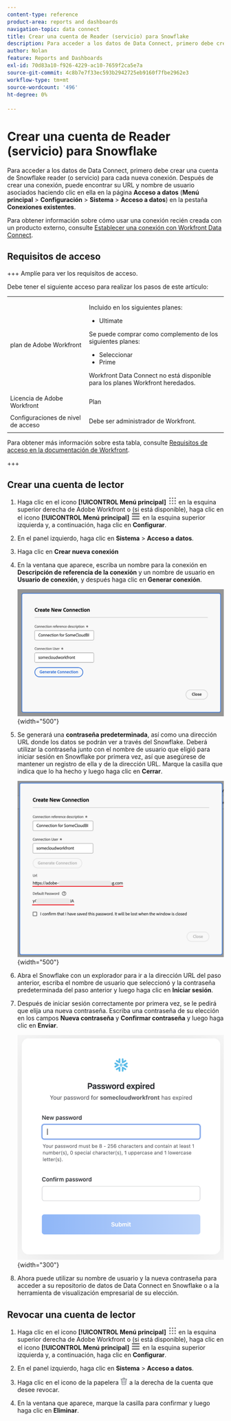 ```yaml
---
content-type: reference
product-area: reports and dashboards
navigation-topic: data connect
title: Crear una cuenta de Reader (servicio) para Snowflake
description: Para acceder a los datos de Data Connect, primero debe crear una cuenta de Snowflake reader.
author: Nolan
feature: Reports and Dashboards
exl-id: 70d83a10-f926-4229-ac10-7659f2ca5e7a
source-git-commit: 4c8b7e7f33ec593b2942725eb9160f7fbe2962e3
workflow-type: tm+mt
source-wordcount: '496'
ht-degree: 0%

---
```


# Crear una cuenta de Reader (servicio) para Snowflake

Para acceder a los datos de Data Connect, primero debe crear una cuenta de Snowflake reader (o servicio) para cada nueva conexión. Después de crear una conexión, puede encontrar su URL y nombre de usuario asociados haciendo clic en ella en la página **Acceso a datos** (**Menú principal** > **Configuración** > **Sistema** > **Acceso a datos**) en la pestaña **Conexiones existentes**.

Para obtener información sobre cómo usar una conexión recién creada con un producto externo, consulte [Establecer una conexión con Workfront Data Connect](/help/quicksilver/reports-and-dashboards/data-lake/share-data-externally.md).

## Requisitos de acceso

+++ Amplíe para ver los requisitos de acceso.

Debe tener el siguiente acceso para realizar los pasos de este artículo:

<table style="table-layout:auto"> 
 <col> 
 <col> 
 <tbody> 
  <tr> 
   <td role="rowheader">plan de Adobe Workfront</td> 
   <td><p>Incluido en los siguientes planes:</p>
    <ul>
        <li>Ultimate</li> 
    </ul>    
   <p>Se puede comprar como complemento de los siguientes planes:</p> 
    <ul>
        <li>Seleccionar</li> 
        <li>Prime</li>
    </ul> 
    <p>Workfront Data Connect no está disponible para los planes Workfront heredados.</p> 
   </td> </td> 
  </tr> 
  <tr> 
   <td role="rowheader">Licencia de Adobe Workfront</td> 
   <td>Plan</td> 
  </tr> 
  <tr> 
   <td role="rowheader">Configuraciones de nivel de acceso</td> 
   <td> <p>Debe ser administrador de Workfront.</p></td> 
  </tr> 
 </tbody> 
</table>

Para obtener más información sobre esta tabla, consulte [Requisitos de acceso en la documentación de Workfront](/help/quicksilver/administration-and-setup/add-users/access-levels-and-object-permissions/access-level-requirements-in-documentation.md).

+++

## Crear una cuenta de lector

1. Haga clic en el icono **[!UICONTROL Menú principal]** ![Menú principal](/help/_includes/assets/main-menu-icon.png) en la esquina superior derecha de Adobe Workfront o (si está disponible), haga clic en el icono **[!UICONTROL Menú principal]** ![Menú principal](/help/_includes/assets/main-menu-icon-left-nav.png) en la esquina superior izquierda y, a continuación, haga clic en **Configurar**.

1. En el panel izquierdo, haga clic en **Sistema** > **Acceso a datos**.

1. Haga clic en **Crear nueva conexión**

1. En la ventana que aparece, escriba un nombre para la conexión en **Descripción de referencia de la conexión** y un nombre de usuario en **Usuario de conexión**, y después haga clic en **Generar conexión**.

   ![Crear cuenta de lector](/help/quicksilver/reports-and-dashboards/data-lake/assets/new-reader-connection.png) {width="500"}

1. Se generará una **contraseña predeterminada**, así como una dirección URL donde los datos se podrán ver a través del Snowflake. Deberá utilizar la contraseña junto con el nombre de usuario que eligió para iniciar sesión en Snowflake por primera vez, así que asegúrese de mantener un registro de ella y de la dirección URL. Marque la casilla que indica que lo ha hecho y luego haga clic en **Cerrar**.

   ![Contraseña de cuenta predeterminada](/help/quicksilver/reports-and-dashboards/data-lake/assets/default-password-reader-account.png) {width="500"}

1. Abra el Snowflake con un explorador para ir a la dirección URL del paso anterior, escriba el nombre de usuario que seleccionó y la contraseña predeterminada del paso anterior y luego haga clic en **Iniciar sesión**.

1. Después de iniciar sesión correctamente por primera vez, se le pedirá que elija una nueva contraseña. Escriba una contraseña de su elección en los campos **Nueva contraseña** y **Confirmar contraseña** y luego haga clic en **Enviar**.

   ![Restablecer contraseña de Snowflake](/help/quicksilver/reports-and-dashboards/data-lake/assets/reset-snowflake-password.png) {width="300"}

1. Ahora puede utilizar su nombre de usuario y la nueva contraseña para acceder a su repositorio de datos de Data Connect en Snowflake o a la herramienta de visualización empresarial de su elección.

## Revocar una cuenta de lector

1. Haga clic en el icono **[!UICONTROL Menú principal]** ![Menú principal](/help/_includes/assets/main-menu-icon.png) en la esquina superior derecha de Adobe Workfront o (si está disponible), haga clic en el icono **[!UICONTROL Menú principal]** ![Menú principal](/help/_includes/assets/main-menu-icon-left-nav.png) en la esquina superior izquierda y, a continuación, haga clic en **Configurar**.

1. En el panel izquierdo, haga clic en **Sistema** > **Acceso a datos**.

1. Haga clic en el icono de la papelera ![Eliminar icono](/help/quicksilver/reports-and-dashboards/data-lake/assets/delete.png) a la derecha de la cuenta que desee revocar.

1. En la ventana que aparece, marque la casilla para confirmar y luego haga clic en **Eliminar**.
